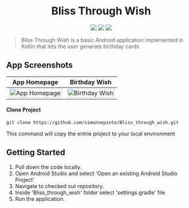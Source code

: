 <h1 align="center">Bliss Through Wish</h1>

<p align="center">
<img src="https://img.shields.io/badge/Built%20using-Android Studio-1f425f.svg">
<img src="https://travis-ci.org/fossasia/badge-magic-android.svg?branch=development">
<img src="https://img.shields.io/badge/Made%20with-Kotlin-1f425f.svg">
</p>

> Bliss Through Wish is a basic Android application implemented in Kotlin that lets the user generate birthday cards 


## App Screenshots

App Homepage         |  Birthday Wish
:-------------------------:|:-------------------------:
<img src="https://user-images.githubusercontent.com/53074235/111423833-dc4d0f00-8716-11eb-829b-c06a27665467.jpg" title="App Homepage "  width="100%"> |<img src="https://user-images.githubusercontent.com/53074235/111423843-de16d280-8716-11eb-9ca9-d6558919233e.jpg" title="Birthday Wish" width="100%">

#### Clone Project

```shell
git clone https://github.com/simonnepinto/Bliss_through_wish.git
```


This command  will copy the entrie project to your local  environment

## Getting Started

1.  Pull down the code locally.
2.  Open Android Studio and select 'Open an existing Android Studio Project'
3.  Navigate to checked out repository.
4.  Inside 'Bliss_through_wish' folder select 'settings.gradle' file
5.  Run the application.
